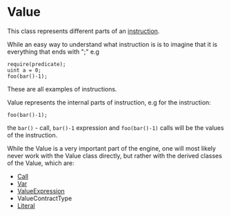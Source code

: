 # Value

This class represents different parts of an [instruction](../instruction/).

While an easy way to understand what instruction is is to imagine that it is everything that ends with ";" e.g

```solidity
require(predicate); 
uint a = 0;
foo(bar()-1);
```

These are all examples of instructions.

Value represents the internal parts of instruction, e.g for the instruction:

```solidity
foo(bar()-1);
```

the `bar()` - call, `bar()-1` expression and `foo(bar()-1)` calls will be the values of the instruction.

While the Value is a very important part of the engine, one will most likely never work with the Value class directly, but rather with the derived classes of the Value, which are:

* [Call](call/)
* [Var](broken-reference)
* [ValueExpression](valueexpression/)
* ValueContractType
* [Literal](literal/)

